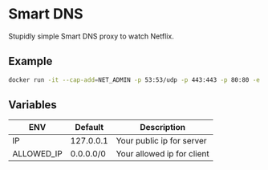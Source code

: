 # Smart DNS

Stupidly simple Smart DNS proxy to watch Netflix.

## Example
```bash
docker run -it --cap-add=NET_ADMIN -p 53:53/udp -p 443:443 -p 80:80 -e IP=127.0.0.1 1337it/smartdns
```

## Variables
| ENV  |  Default  |  Description  |
|---|---|---|
| IP  | 127.0.0.1  | Your public ip for server  |
| ALLOWED_IP | 0.0.0.0/0  | Your allowed ip for client |
